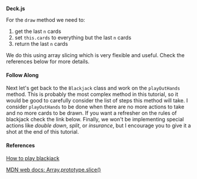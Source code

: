 **Deck.js**

For the `draw` method we need to:

1. get the last `n` cards
2. set `this.cards` to everything but the last `n` cards
3. return the last `n` cards

We do this using array slicing which is very flexible and useful.
Check the references below for more details.

#### Follow Along

Next let's get back to the `Blackjack` class and work on the `playOutHands`
method. This is probably the most complex method in this tutorial, so it would
be good to carefully consider the list of steps this method will take. I
consider `playOutHands` to be done when there are no more actions to take and
no more cards to be drawn. If you want a refresher on the rules of blackjack
check the link below. Finally, we won't be implementing special actions like
*double down*, *split*, or *insurance*, but I encourage you to give it a shot
at the end of this tutorial.


#### References

[How to play blackjack](http://www.bicyclecards.com/how-to-play/blackjack/)

[MDN web docs: Array.prototype.slice()](https://developer.mozilla.org/en-US/docs/Web/JavaScript/Reference/Global_Objects/Array/slice)